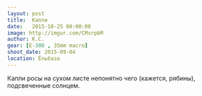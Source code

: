 ```yaml
---
layout: post
title:  Капли
date:   2015-10-25 00:00:00
image: http://imgur.com/CMsrpbM
author: К.С.
gear: [E-300 , 35mm macro]
shoot_date: 2015-09-04
location: Ёльбаза
---
```


Капли росы на сухом листе непонятно чего (кажется, рябины), подсвеченные солнцем.
